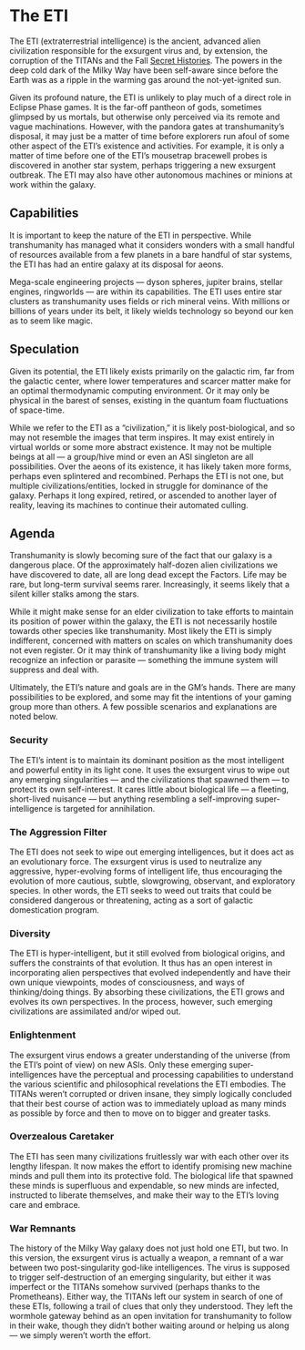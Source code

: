 # The ETI

The ETI (extraterrestrial intelligence) is the ancient, advanced alien civilization responsible for the exsurgent virus and, by extension, the corruption of the TITANs and the Fall [Secret Histories](../18/02-secret-histories.md). The powers in the deep cold dark of the Milky Way have been self-aware since before the Earth was as a ripple in the warming gas around the not-yet-ignited sun.

Given its profound nature, the ETI is unlikely to play much of a direct role in Eclipse Phase games. It is the far-off pantheon of gods, sometimes glimpsed by us mortals, but otherwise only perceived via its remote and vague machinations. However, with the pandora gates at transhumanity’s disposal, it may just be a matter of time before explorers run afoul of some other aspect of the ETI’s existence and activities. For example, it is only a matter of time before one of the ETI’s mousetrap bracewell probes is discovered in another star system, perhaps triggering a new exsurgent outbreak. The ETI may also have other autonomous machines or minions at work within the galaxy.

## Capabilities

It is important to keep the nature of the ETI in perspective. While transhumanity has managed what it considers wonders with a small handful of resources available from a few planets in a bare handful of star systems, the ETI has had an entire galaxy at its disposal for aeons.

Mega-scale engineering projects — dyson spheres, jupiter brains, stellar engines, ringworlds — are within its capabilities. The ETI uses entire star clusters as transhumanity uses fields or rich mineral veins. With millions or billions of years under its belt, it likely wields technology so beyond our ken as to seem like magic.

## Speculation

Given its potential, the ETI likely exists primarily on the galactic rim, far from the galactic center, where lower temperatures and scarcer matter make for an optimal thermodynamic computing environment. Or it may only be physical in the barest of senses, existing in the quantum foam fluctuations of space-time.

While we refer to the ETI as a “civilization,” it is likely post-biological, and so may not resemble the images that term inspires. It may exist entirely in virtual worlds or some more abstract existence. It may not be multiple beings at all — a group/hive mind or even an ASI singleton are all possibilities. Over the aeons of its existence, it has likely taken more forms, perhaps even splintered and recombined. Perhaps the ETI is not one, but multiple civilizations/entities, locked in struggle for dominance of the galaxy. Perhaps it long expired, retired, or ascended to another layer of reality, leaving its machines to continue their automated culling.

## Agenda

Transhumanity is slowly becoming sure of the fact that our galaxy is a dangerous place. Of the approximately half-dozen alien civilizations we have discovered to date, all are long dead except the Factors. Life may be rare, but long-term survival seems rarer. Increasingly, it seems likely that a silent killer stalks among the stars.

While it might make sense for an elder civilization to take efforts to maintain its position of power within the galaxy, the ETI is not necessarily hostile towards other species like transhumanity. Most likely the ETI is simply indifferent, concerned with matters on scales on which transhumanity does not even register. Or it may think of transhumanity like a living body might recognize an infection or parasite — something the immune system will suppress and deal with.

Ultimately, the ETI’s nature and goals are in the GM’s hands. There are many possibilities to be explored, and some may fit the intentions of your gaming group more than others. A few possible scenarios and explanations are noted below.

### Security

The ETI’s intent is to maintain its dominant position as the most intelligent and powerful entity in its light cone. It uses the exsurgent virus to wipe out any emerging singularities — and the civilizations that spawned them — to protect its own self-interest. It cares little about biological life — a fleeting, short-lived nuisance — but anything resembling a self-improving super-intelligence is targeted for annihilation.

### The Aggression Filter

The ETI does not seek to wipe out emerging intelligences, but it does act as an evolutionary force. The exsurgent virus is used to neutralize any aggressive, hyper-evolving forms of intelligent life, thus encouraging the evolution of more cautious, subtle, slowgrowing, observant, and exploratory species. In other words, the ETI seeks to weed out traits that could be considered dangerous or threatening, acting as a sort of galactic domestication program.

### Diversity

The ETI is hyper-intelligent, but it still evolved from biological origins, and suffers the constraints of that evolution. It thus has an open interest in incorporating alien perspectives that evolved independently and have their own unique viewpoints, modes of consciousness, and ways of thinking/doing things. By absorbing these civilizations, the ETI grows and evolves its own perspectives. In the process, however, such emerging civilizations are assimilated and/or wiped out.

### Enlightenment

The exsurgent virus endows a greater understanding of the universe (from the ETI’s point of view) on new ASIs. Only these emerging super-intelligences have the perceptual and processing capabilities to understand the various scientific and philosophical revelations the ETI embodies. The TITANs weren’t corrupted or driven insane, they simply logically concluded that their best course of action was to immediately upload as many minds as possible by force and then to move on to bigger and greater tasks.

### Overzealous Caretaker

The ETI has seen many civilizations fruitlessly war with each other over its lengthy lifespan. It now makes the effort to identify promising new machine minds and pull them into its protective fold. The biological life that spawned these minds is superfluous and expendable, so new minds are infected, instructed to liberate themselves, and make their way to the ETI’s loving care and embrace.

### War Remnants

The history of the Milky Way galaxy does not just hold one ETI, but two. In this version, the exsurgent virus is actually a weapon, a remnant of a war between two post-singularity god-like intelligences. The virus is supposed to trigger self-destruction of an emerging singularity, but either it was imperfect or the TITANs somehow survived (perhaps thanks to the Prometheans). Either way, the TITANs left our system in search of one of these ETIs, following a trail of clues that only they understood. They left the wormhole gateway behind as an open invitation for transhumanity to follow in their wake, though they didn’t bother waiting around or helping us along — we simply weren’t worth the effort.
